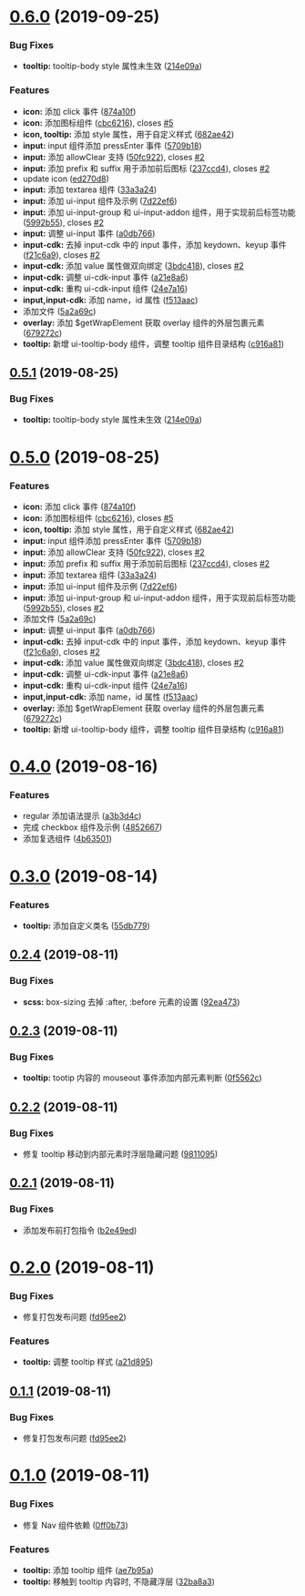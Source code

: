 # [0.6.0](https://github.com/lleohao/mammut-ui/compare/v0.4.0...v0.6.0) (2019-09-25)


### Bug Fixes

* **tooltip:** tooltip-body style 属性未生效 ([214e09a](https://github.com/lleohao/mammut-ui/commit/214e09a))


### Features

* **icon:** 添加 click 事件 ([874a10f](https://github.com/lleohao/mammut-ui/commit/874a10f))
* **icon:** 添加图标组件 ([cbc6216](https://github.com/lleohao/mammut-ui/commit/cbc6216)), closes [#5](https://github.com/lleohao/mammut-ui/issues/5)
* **icon, tooltip:** 添加 style 属性，用于自定义样式 ([682ae42](https://github.com/lleohao/mammut-ui/commit/682ae42))
* **input:** input 组件添加 pressEnter 事件 ([5709b18](https://github.com/lleohao/mammut-ui/commit/5709b18))
* **input:** 添加 allowClear 支持 ([50fc922](https://github.com/lleohao/mammut-ui/commit/50fc922)), closes [#2](https://github.com/lleohao/mammut-ui/issues/2)
* **input:** 添加 prefix 和 suffix 用于添加前后图标 ([237ccd4](https://github.com/lleohao/mammut-ui/commit/237ccd4)), closes [#2](https://github.com/lleohao/mammut-ui/issues/2)
* update icon ([ed270d8](https://github.com/lleohao/mammut-ui/commit/ed270d8))
* **input:** 添加 textarea 组件 ([33a3a24](https://github.com/lleohao/mammut-ui/commit/33a3a24))
* **input:** 添加 ui-input 组件及示例 ([7d22ef6](https://github.com/lleohao/mammut-ui/commit/7d22ef6))
* **input:** 添加 ui-input-group 和 ui-input-addon 组件，用于实现前后标签功能 ([5992b55](https://github.com/lleohao/mammut-ui/commit/5992b55)), closes [#2](https://github.com/lleohao/mammut-ui/issues/2)
* **input:** 调整 ui-input 事件 ([a0db766](https://github.com/lleohao/mammut-ui/commit/a0db766))
* **input-cdk:** 去掉 input-cdk 中的 input 事件，添加 keydown、keyup 事件 ([f21c6a9](https://github.com/lleohao/mammut-ui/commit/f21c6a9)), closes [#2](https://github.com/lleohao/mammut-ui/issues/2)
* **input-cdk:** 添加 value 属性做双向绑定 ([3bdc418](https://github.com/lleohao/mammut-ui/commit/3bdc418)), closes [#2](https://github.com/lleohao/mammut-ui/issues/2)
* **input-cdk:** 调整 ui-cdk-input 事件 ([a21e8a6](https://github.com/lleohao/mammut-ui/commit/a21e8a6))
* **input-cdk:** 重构 ui-cdk-input 组件 ([24e7a16](https://github.com/lleohao/mammut-ui/commit/24e7a16))
* **input,input-cdk:** 添加 name，id 属性 ([f513aac](https://github.com/lleohao/mammut-ui/commit/f513aac))
* 添加文件 ([5a2a69c](https://github.com/lleohao/mammut-ui/commit/5a2a69c))
* **overlay:** 添加 $getWrapElement 获取 overlay 组件的外层包裹元素 ([679272c](https://github.com/lleohao/mammut-ui/commit/679272c))
* **tooltip:** 新增 ui-tooltip-body 组件，调整 tooltip 组件目录结构 ([c916a81](https://github.com/lleohao/mammut-ui/commit/c916a81))



## [0.5.1](https://github.com/lleohao/mammut-ui/compare/v0.5.0...v0.5.1) (2019-08-25)


### Bug Fixes

* **tooltip:** tooltip-body style 属性未生效 ([214e09a](https://github.com/lleohao/mammut-ui/commit/214e09a))



# [0.5.0](https://github.com/lleohao/mammut-ui/compare/v0.4.0...v0.5.0) (2019-08-25)


### Features

* **icon:** 添加 click 事件 ([874a10f](https://github.com/lleohao/mammut-ui/commit/874a10f))
* **icon:** 添加图标组件 ([cbc6216](https://github.com/lleohao/mammut-ui/commit/cbc6216)), closes [#5](https://github.com/lleohao/mammut-ui/issues/5)
* **icon, tooltip:** 添加 style 属性，用于自定义样式 ([682ae42](https://github.com/lleohao/mammut-ui/commit/682ae42))
* **input:** input 组件添加 pressEnter 事件 ([5709b18](https://github.com/lleohao/mammut-ui/commit/5709b18))
* **input:** 添加 allowClear 支持 ([50fc922](https://github.com/lleohao/mammut-ui/commit/50fc922)), closes [#2](https://github.com/lleohao/mammut-ui/issues/2)
* **input:** 添加 prefix 和 suffix 用于添加前后图标 ([237ccd4](https://github.com/lleohao/mammut-ui/commit/237ccd4)), closes [#2](https://github.com/lleohao/mammut-ui/issues/2)
* **input:** 添加 textarea 组件 ([33a3a24](https://github.com/lleohao/mammut-ui/commit/33a3a24))
* **input:** 添加 ui-input 组件及示例 ([7d22ef6](https://github.com/lleohao/mammut-ui/commit/7d22ef6))
* **input:** 添加 ui-input-group 和 ui-input-addon 组件，用于实现前后标签功能 ([5992b55](https://github.com/lleohao/mammut-ui/commit/5992b55)), closes [#2](https://github.com/lleohao/mammut-ui/issues/2)
* 添加文件 ([5a2a69c](https://github.com/lleohao/mammut-ui/commit/5a2a69c))
* **input:** 调整 ui-input 事件 ([a0db766](https://github.com/lleohao/mammut-ui/commit/a0db766))
* **input-cdk:** 去掉 input-cdk 中的 input 事件，添加 keydown、keyup 事件 ([f21c6a9](https://github.com/lleohao/mammut-ui/commit/f21c6a9)), closes [#2](https://github.com/lleohao/mammut-ui/issues/2)
* **input-cdk:** 添加 value 属性做双向绑定 ([3bdc418](https://github.com/lleohao/mammut-ui/commit/3bdc418)), closes [#2](https://github.com/lleohao/mammut-ui/issues/2)
* **input-cdk:** 调整 ui-cdk-input 事件 ([a21e8a6](https://github.com/lleohao/mammut-ui/commit/a21e8a6))
* **input-cdk:** 重构 ui-cdk-input 组件 ([24e7a16](https://github.com/lleohao/mammut-ui/commit/24e7a16))
* **input,input-cdk:** 添加 name，id 属性 ([f513aac](https://github.com/lleohao/mammut-ui/commit/f513aac))
* **overlay:** 添加 $getWrapElement 获取 overlay 组件的外层包裹元素 ([679272c](https://github.com/lleohao/mammut-ui/commit/679272c))
* **tooltip:** 新增 ui-tooltip-body 组件，调整 tooltip 组件目录结构 ([c916a81](https://github.com/lleohao/mammut-ui/commit/c916a81))



# [0.4.0](http://g.hz.netease.com:22222/mammut-fe/mammut-ui/compare/v0.3.0...v0.4.0) (2019-08-16)


### Features

* regular 添加语法提示 ([a3b3d4c](http://g.hz.netease.com:22222/mammut-fe/mammut-ui/commits/a3b3d4c))
* 完成 checkbox 组件及示例 ([4852667](http://g.hz.netease.com:22222/mammut-fe/mammut-ui/commits/4852667))
* 添加复选组件 ([4b63501](http://g.hz.netease.com:22222/mammut-fe/mammut-ui/commits/4b63501))



# [0.3.0](http://g.hz.netease.com:22222/mammut-fe/mammut-ui/compare/v0.2.4...v0.3.0) (2019-08-14)


### Features

* **tooltip:** 添加自定义类名 ([55db779](http://g.hz.netease.com:22222/mammut-fe/mammut-ui/commits/55db779))



## [0.2.4](http://g.hz.netease.com:22222/mammut-fe/mammut-ui/compare/v0.2.3...v0.2.4) (2019-08-11)


### Bug Fixes

* **scss:** box-sizing 去掉 :after, :before 元素的设置 ([92ea473](http://g.hz.netease.com:22222/mammut-fe/mammut-ui/commits/92ea473))



## [0.2.3](http://g.hz.netease.com:22222/mammut-fe/mammut-ui/compare/v0.2.2...v0.2.3) (2019-08-11)


### Bug Fixes

* **tooltip:** tootip 内容的 mouseout 事件添加内部元素判断 ([0f5562c](http://g.hz.netease.com:22222/mammut-fe/mammut-ui/commits/0f5562c))



## [0.2.2](http://g.hz.netease.com:22222/mammut-fe/mammut-ui/compare/v0.2.1...v0.2.2) (2019-08-11)


### Bug Fixes

* 修复 tooltip 移动到内部元素时浮层隐藏问题 ([9811095](http://g.hz.netease.com:22222/mammut-fe/mammut-ui/commits/9811095))



## [0.2.1](http://g.hz.netease.com:22222/mammut-fe/mammut-ui/compare/v0.2.0...v0.2.1) (2019-08-11)


### Bug Fixes

* 添加发布前打包指令 ([b2e49ed](http://g.hz.netease.com:22222/mammut-fe/mammut-ui/commits/b2e49ed))



# [0.2.0](http://g.hz.netease.com:22222/mammut-fe/mammut-ui/compare/v0.1.0...v0.2.0) (2019-08-11)


### Bug Fixes

* 修复打包发布问题 ([fd95ee2](http://g.hz.netease.com:22222/mammut-fe/mammut-ui/commits/fd95ee2))


### Features

* **tooltip:** 调整 tooltip 样式 ([a21d895](http://g.hz.netease.com:22222/mammut-fe/mammut-ui/commits/a21d895))



## [0.1.1](http://g.hz.netease.com:22222/mammut-fe/mammut-ui/compare/v0.1.0...v0.1.1) (2019-08-11)


### Bug Fixes

* 修复打包发布问题 ([fd95ee2](http://g.hz.netease.com:22222/mammut-fe/mammut-ui/commits/fd95ee2))



# [0.1.0](http://g.hz.netease.com:22222/mammut-fe/mammut-ui/compare/0ff0b73...v0.1.0) (2019-08-11)


### Bug Fixes

* 修复 Nav 组件依赖 ([0ff0b73](http://g.hz.netease.com:22222/mammut-fe/mammut-ui/commits/0ff0b73))


### Features

* **tooltip:** 添加 tooltip 组件 ([ae7b95a](http://g.hz.netease.com:22222/mammut-fe/mammut-ui/commits/ae7b95a))
* **tooltip:** 移触到 tooltip 内容时, 不隐藏浮层 ([32ba8a3](http://g.hz.netease.com:22222/mammut-fe/mammut-ui/commits/32ba8a3))



